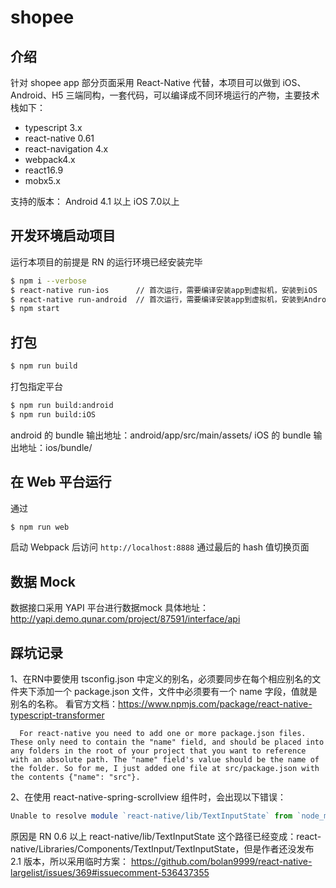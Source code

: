 <!--
 * @description: 
 * @author: tracyqiu
 * @LastEditors: tracyqiu
 * @LastEditTime: 2020-03-18 17:16:13
 -->
# shopee

## 介绍
针对 shopee app 部分页面采用 React-Native 代替，本项目可以做到 iOS、Android、H5 三端同构，一套代码，可以编译成不同环境运行的产物，主要技术栈如下：

* typescript 3.x
* react-native 0.61
* react-navigation 4.x
* webpack4.x
* react16.9
* mobx5.x

支持的版本：
Android 4.1 以上
iOS 7.0以上

## 开发环境启动项目
运行本项目的前提是 RN 的运行环境已经安装完毕

```bash
$ npm i --verbose
$ react-native run-ios      // 首次运行，需要编译安装app到虚拟机，安装到iOS
$ react-native run-android  // 首次运行，需要编译安装app到虚拟机，安装到Android
$ npm start
```

## 打包

```bash
$ npm run build
```

打包指定平台

```bash
$ npm run build:android
$ npm run build:iOS
```

android 的 bundle 输出地址：android/app/src/main/assets/
iOS 的 bundle 输出地址：ios/bundle/

## 在 Web 平台运行

通过

```bash
$ npm run web
```

启动 Webpack 后访问
`http://localhost:8888`
通过最后的 hash 值切换页面

## 数据 Mock

数据接口采用 YAPI 平台进行数据mock
具体地址：http://yapi.demo.qunar.com/project/87591/interface/api


## 踩坑记录
1、在RN中要使用 tsconfig.json 中定义的别名，必须要同步在每个相应别名的文件夹下添加一个 package.json 文件，文件中必须要有一个 name 字段，值就是别名的名称。
看官方文档：https://www.npmjs.com/package/react-native-typescript-transformer
```
  For react-native you need to add one or more package.json files. These only need to contain the "name" field, and should be placed into any folders in the root of your project that you want to reference with an absolute path. The "name" field's value should be the name of the folder. So for me, I just added one file at src/package.json with the contents {"name": "src"}.
```

2、在使用 react-native-spring-scrollview 组件时，会出现以下错误：
```javascript
Unable to resolve module `react-native/lib/TextInputState` from `node_modules/react-native-spring-scrollview/SpringScrollView.js`
```
原因是 RN 0.6 以上 react-native/lib/TextInputState 这个路径已经变成：react-native/Libraries/Components/TextInput/TextInputState，但是作者还没发布 2.1 版本，所以采用临时方案：
https://github.com/bolan9999/react-native-largelist/issues/369#issuecomment-536437355


